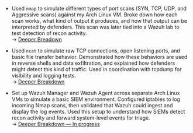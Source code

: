 - Used `nmap` to simulate different types of port scans (SYN, TCP, UDP, and Aggressive scans) against my Arch Linux VM. Broke down how each scan works, what kind of output it produces, and how that output can be interpreted by defenders. This scan was later tied into a Wazuh lab to test detection of recon activity.<br>
  → [Deeper Breadown](/notes/expanded/cyber_tools/NMAP_Writeup.md)

- Used `ncat` to simulate raw TCP connections, open listening ports, and basic file transfer behavior. Demonstrated how these behaviors are used in reverse shells and data exfiltration, and explained how defenders might detect this kind of traffic. Used in coordination with tcpdump for visibility and logging tests. <br>
  → [Deeper Breakdown](/notes/expanded/cyber_tools/NCAT_Writeup.md)

- Set up Wazuh Manager and Wazuh Agent across separate Arch Linux VMs to simulate a basic SIEM environment. Configured iptables to log incoming Nmap scans, then validated that Wazuh could ingest and display the log events. Used this setup to understand how SIEMs detect recon activity and forward system-level events for triage. <br>
  → [Deeper Breakdown — In progress](/notes/expanded/cyber_tools/Wazuh_Writeup.md)


